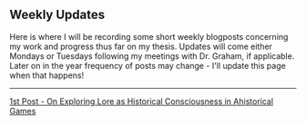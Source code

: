 ## Weekly Updates

Here is where I will be recording some short weekly blogposts concerning my work and progress thus far on my thesis. Updates will come either Mondays or Tuesdays following my meetings with Dr. Graham, if applicable. Later on in the year frequency of posts may change - I'll update this page when that happens!

---------

[1st Post - On Exploring Lore as Historical Consciousness in Ahistorical Games](https://github.com/ryanpickering/honours-research-project/blob/master/updates/post1-sept-15.md)
